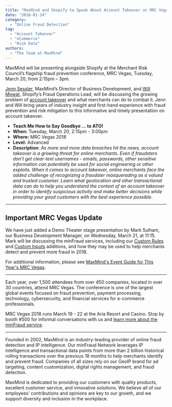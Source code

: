 ```yaml
---
title: "MaxMind and Shopify to Speak About Account Takeover at MRC Vegas"
date: "2018-01-24"
category:
  - "Online Fraud Detection"
tag:
  - "Account Takeover"
  - "eCommerce"
  - "Risk Data"
authors:
  - "The Team at MaxMind"
---
```


MaxMind will be presenting alongside Shopify at the Merchant Risk Council’s
flagship fraud prevention conference, MRC Vegas, Tuesday, March 20, from 2:15pm
– 3pm.

[Jenn Sessler](https://s1.goeshow.com/mrc/annual/2018/Vegas18Agenda.cfm?&searchAuthor=Sessler,Jennifer),
MaxMind’s Director of Business Development, and [Will
Mowat](https://s1.goeshow.com/mrc/annual/2018/Vegas18Agenda.cfm?&searchAuthor=Mowat,Will),
Shopify’s Fraud Operations Lead, will be discussing the growing problem of
[account takeover](https://blog.maxmind.com/2017/08/16/e-commerce-fraud-101-account-takeover/)
and what merchants can do to combat it. Jenn and Will bring years of industry
insight and first-hand experience with fraud prevention and risk mitigation to
this informative and timely presentation on account takeover.

- **Teach Me How to Say Goodbye … to ATO!**
- **When:** Tuesday, March 20, 2:15pm - 3:00pm
- **Where:** MRC Vegas 2018
- **Level:** Advanced
- **Description**: _As more and more data breaches hit the news, account
takeover is a growing threat for online merchants. Even if fraudsters don’t get
clear-text usernames - emails, passwords, other sensitive information can
potentially be used for social engineering or other exploits. When it comes to
account takeover, online merchants face the added challenge of recognizing a
fraudster masquerading as a valued and trusted customer. Learn what geolocation
and other transactional data can do to help you understand the context of an
account takeover in order to identify suspicious activity and make better
decisions while providing your good customers with the best experience
possible._

* * *

## Important MRC Vegas Update

We have just added a Demo Theater stage presentation by Mark Sulham, our
Business Development Manager, on Wednesday, March 21, at 11:15. Mark will be
discussing the minFraud services, including our [Custom
Rules](https://www.maxmind.com/en/minfraud-custom-rules) and [Custom
Inputs](https://www.maxmind.com/en/minfraud-custom-inputs) additions, and how
they may be used to help merchants detect and prevent more fraud in 2018.

For additional information, please see [MaxMind's Event Guide for This Year's
MRC Vegas](https://wp.me/p3xED4-5Z).

* * *

Each year, over 1,500 attendees from over 450 companies, located in over 30
countries, attend MRC Vegas. The conference is one of the largest global events
focused on fraud prevention, payment processing, technology, cybersecurity, and
financial services for e-commerce professionals.

MRC Vegas 2018 runs March 19 - 22 at the Aria Resort and Casino. Stop by booth
#500 for informal conversations with us and [learn more about the minFraud
service](https://www.maxmind.com/en/minfraud-services?pkit_lang=en).

* * *

Founded in 2002, MaxMind is an industry-leading provider of online fraud
detection and IP intelligence. Our minFraud Network leverages IP intelligence
and transactional data points from more than 2 billion historical rolling
transactions over the previous 18 months to help merchants identify and prevent
fraud. Companies of all sizes rely on our GeoIP brand for ad targeting, content
customization, digital rights management, and fraud detection.

MaxMind is dedicated to providing our customers with quality products, excellent
customer service, and innovative solutions. We believe all of our employees’
contributions and opinions are key to our growth, and we support diversity and
inclusion in the workplace.
